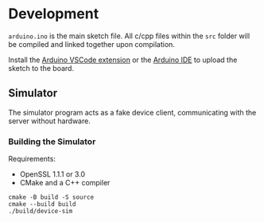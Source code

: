 # Development
`arduino.ino` is the main sketch file. All c/cpp files within the `src` folder will be compiled and linked together upon compilation.

Install the [Arduino VSCode extension](https://marketplace.visualstudio.com/items?itemName=vsciot-vscode.vscode-arduino) or the [Arduino IDE](https://www.arduino.cc/en/software) to upload the sketch to the board.

## Simulator
The simulator program acts as a fake device client, communicating with the server
without hardware.

### Building the Simulator
Requirements:
- OpenSSL 1.1.1 or 3.0
- CMake and a C++ compiler

```
cmake -B build -S source
cmake --build build
./build/device-sim
```